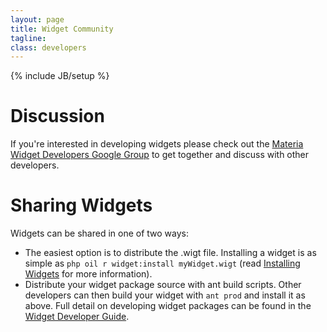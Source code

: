 ```yaml
---
layout: page
title: Widget Community
tagline:
class: developers
---
```

{% include JB/setup %}

# Discussion #

If you're interested in developing widgets please check out the [Materia Widget Developers Google Group](https://groups.google.com/d/forum/materia-widget-developers) to get together and discuss with other developers.

# Sharing Widgets #

Widgets can be shared in one of two ways:

* The easiest option is to distribute the .wigt file. Installing a widget is as simple as `php oil r widget:install myWidget.wigt` (read <a href="{{BASE_PATH}}/develop/installing-widgets.html">Installing Widgets</a> for more information).
* Distribute your widget package source with ant build scripts. Other developers can then build your widget with `ant prod` and install it as above. Full detail on developing widget packages can be found in the [Widget Developer Guide]({{BASE_PATH}}/develop/widget-developer-guide.html).